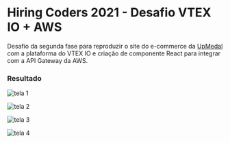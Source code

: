 # Hiring Coders 2021 - Desafio VTEX IO + AWS

Desafio da segunda fase para reproduzir o site do e-commerce da [UpMedal](https://www.upmedal.com) com a plataforma do VTEX IO e criação de componente React para integrar com a API Gateway da AWS.

### Resultado
![tela 1](https://i.ibb.co/0ftPK3y/tela1.png)

![tela 2](https://i.ibb.co/HBnPdfM/tela2.png)

![tela 3](https://i.ibb.co/T2f4R5z/tela3.png)

![tela 4](https://i.ibb.co/0Kbp00g/tela4.png)